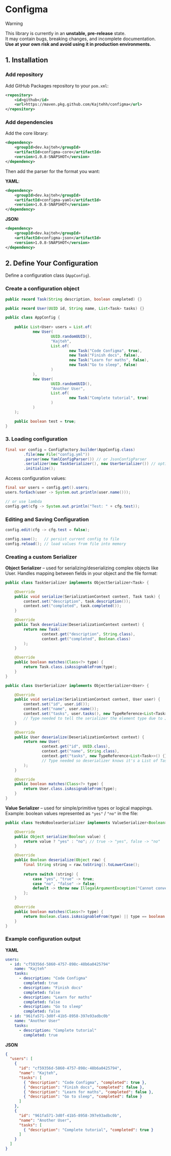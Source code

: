 # Configma

> [!WARNING]  
> This library is currently in an **unstable, pre-release** state.  
> It may contain bugs, breaking changes, and incomplete documentation.  
> **Use at your own risk and avoid using it in production environments.**

## 1. Installation

### Add repository

Add GitHub Packages repository to your `pom.xml`:
```xml
<repository>
    <id>github</id>
    <url>https://maven.pkg.github.com/Kajtehh/configma</url>
</repository>
```

### Add dependencies

Add the core library:
```xml
<dependency>
    <groupId>dev.kajteh</groupId>
    <artifactId>configma-core</artifactId>
    <version>1.0.8-SNAPSHOT</version>
</dependency>
```

Then add the parser for the format you want:

**YAML**:
```xml
<dependency>
    <groupId>dev.kajteh</groupId>
    <artifactId>configma-yaml</artifactId>
    <version>1.0.8-SNAPSHOT</version>
</dependency>
```

**JSON:**
```xml
<dependency>
    <groupId>dev.kajteh</groupId>
    <artifactId>configma-json</artifactId>
    <version>1.0.8-SNAPSHOT</version>
</dependency>
```

## 2. Define Your Configuration
Define a configuration class (`AppConfig`).

### Create a configuration object
```java
public record Task(String description, boolean completed) {}
```
```java
public record User(UUID id, String name, List<Task> tasks) {}
```
```java
public class AppConfig {
    
    public List<User> users = List.of(
            new User(
                    UUID.randomUUID(),
                    "Kajteh",
                    List.of(
                            new Task("Code Configma", true),
                            new Task("Finish docs", false),
                            new Task("Learn for maths", false),
                            new Task("Go to sleep", false)
                    )
            ),
            new User(
                    UUID.randomUUID(),
                    "Another User",
                    List.of(
                            new Task("Complete tutorial", true)
                    )
            )
    );

    public boolean test = true;
}
```

### 3. Loading configuration
```java
final var config = ConfigFactory.builder(AppConfig.class)
        .file(new File("config.yml"))
        .parser(new YamlConfigParser()) // or JsonConfigParser
        .serializer(new TaskSerializer(), new UserSerializer()) // optional, only for custom serializers
        .initialize();
```
Access configuration values:
```java
final var users = config.get().users;
users.forEach(user -> System.out.println(user.name()));

// or use lambda
config.get(cfg -> System.out.println("Test: " + cfg.test));
```

### Editing and Saving Configuration
```java
config.edit(cfg -> cfg.test = false);

config.save();   // persist current config to file
config.reload(); // load values from file into memory
```

### Creating a custom Serializer
**Object Serializer** – used for serializing/deserializing complex objects like User. Handles mapping between fields in your object and the file format:
```java
public class TaskSerializer implements ObjectSerializer<Task> {

    @Override
    public void serialize(SerializationContext context, Task task) {
        context.set("description", task.description());
        context.set("completed", task.completed());
    }

    @Override
    public Task deserialize(DeserializationContext context) {
        return new Task(
                context.get("description", String.class),
                context.get("completed", Boolean.class)
        );
    }

    @Override
    public boolean matches(Class<?> type) {
        return Task.class.isAssignableFrom(type);
    }
}
```
```java
public class UserSerializer implements ObjectSerializer<User> {

    @Override
    public void serialize(SerializationContext context, User user) {
        context.set("id", user.id());
        context.set("name", user.name());
        context.set("tasks", user.tasks(), new TypeReference<List<Task>>() {}.getType());
        // Type needed to tell the serializer the element type due to Java's type erasure
    }

    @Override
    public User deserialize(DeserializationContext context) {
        return new User(
                context.get("id", UUID.class),
                context.get("name", String.class),
                context.get("tasks", new TypeReference<List<Task>>() {}.getType())
                // Type needed so deserializer knows it's a List of Task, not a raw List
        );
    }

    @Override
    public boolean matches(Class<?> type) {
        return User.class.isAssignableFrom(type);
    }
}
```
**Value Serializer** – used for simple/primitive types or logical mappings. Example: boolean values represented as `"yes"` / `"no"` in the file:
```java
public class YesNoBooleanSerializer implements ValueSerializer<Boolean> {

    @Override
    public Object serialize(Boolean value) {
        return value ? "yes" : "no"; // true -> "yes", false -> "no"
    }

    @Override
    public Boolean deserialize(Object raw) {
        final String string = raw.toString().toLowerCase();
        
        return switch (string) {
            case "yes", "true" -> true;
            case "no", "false" -> false;
            default -> throw new IllegalArgumentException("Cannot convert to Boolean: " + raw);
        };
    }

    @Override
    public boolean matches(Class<?> type) {
        return Boolean.class.isAssignableFrom(type) || type == boolean.class;
    }
}
```

### Example configuration output
**YAML**
```yml
users:
  - id: "cf59356d-5860-4757-898c-48b6a0425794"
    name: "Kajteh"
    tasks:
      - description: "Code Configma"
        completed: true
      - description: "Finish docs"
        completed: false
      - description: "Learn for maths"
        completed: false
      - description: "Go to sleep"
        completed: false
  - id: "961fa571-3d0f-41b5-8958-397e93adbc0b"
    name: "Another User"
    tasks:
      - description: "Complete tutorial"
        completed: true
```

**JSON**
```json
{
  "users": [
    {
      "id": "cf59356d-5860-4757-898c-48b6a0425794",
      "name": "Kajteh",
      "tasks": [
        { "description": "Code Configma", "completed": true },
        { "description": "Finish docs", "completed": false },
        { "description": "Learn for maths", "completed": false },
        { "description": "Go to sleep", "completed": false }
      ]
    },
    {
      "id": "961fa571-3d0f-41b5-8958-397e93adbc0b",
      "name": "Another User",
      "tasks": [
        { "description": "Complete tutorial", "completed": true }
      ]
    }
  ]
}
```
